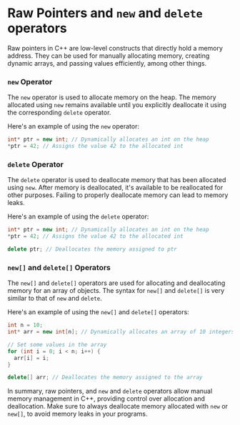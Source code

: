 # Raw Pointers and `new` and `delete` operators

Raw pointers in C++ are low-level constructs that directly hold a memory address. They can be used for manually allocating memory, creating dynamic arrays, and passing values efficiently, among other things.

### `new` Operator

The `new` operator is used to allocate memory on the heap. The memory allocated using `new` remains available until you explicitly deallocate it using the corresponding `delete` operator.

Here's an example of using the `new` operator:

```cpp
int* ptr = new int; // Dynamically allocates an int on the heap
*ptr = 42; // Assigns the value 42 to the allocated int
```

### `delete` Operator

The `delete` operator is used to deallocate memory that has been allocated using `new`. After memory is deallocated, it's available to be reallocated for other purposes. Failing to properly deallocate memory can lead to memory leaks.

Here's an example of using the `delete` operator:

```cpp
int* ptr = new int; // Dynamically allocates an int on the heap
*ptr = 42; // Assigns the value 42 to the allocated int

delete ptr; // Deallocates the memory assigned to ptr
```

### `new[]` and `delete[]` Operators

The `new[]` and `delete[]` operators are used for allocating and deallocating memory for an array of objects. The syntax for `new[]` and `delete[]` is very similar to that of `new` and `delete`.

Here's an example of using the `new[]` and `delete[]` operators:

```cpp
int n = 10;
int* arr = new int[n]; // Dynamically allocates an array of 10 integers on the heap

// Set some values in the array
for (int i = 0; i < n; i++) {
  arr[i] = i;
}

delete[] arr; // Deallocates the memory assigned to the array
```

In summary, raw pointers, and `new` and `delete` operators allow manual memory management in C++, providing control over allocation and deallocation. Make sure to always deallocate memory allocated with `new` or `new[]`, to avoid memory leaks in your programs.